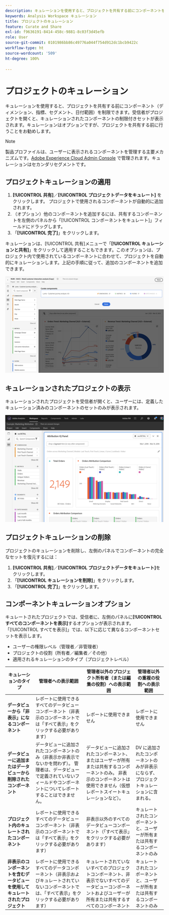 ```yaml
---
description: キュレーションを使用すると、プロジェクトを共有する前にコンポーネントを制限できます。
keywords: Analysis Workspace キュレーション
title: プロジェクトのキュレーション
feature: Curate and Share
exl-id: f9636191-8414-458c-9881-8c03f3d45efb
role: User
source-git-commit: 0101986bb86c49776a044f754d912dc1bcb9422c
workflow-type: ht
source-wordcount: '509'
ht-degree: 100%

---
```


# プロジェクトのキュレーション

キュレーションを使用すると、プロジェクトを共有する前にコンポーネント（ディメンション、指標、セグメント、日付範囲）を制限できます。受信者がプロジェクトを開くと、キュレーションされたコンポーネントの制限付きセットが表示されます。キュレーションはオプションですが、プロジェクトを共有する前に行うことをお勧めします。

>[!NOTE]
> 製品プロファイルは、ユーザーに表示されるコンポーネントを管理する主要メカニズムです。[Adobe Experience Cloud Admin Console](https://experienceleague.adobe.com/docs/core-services/interface/manage-users-and-products/admin-getting-started.html?lang=ja) で管理されます。キュレーションはセカンダリセグメントです。

## プロジェクトキュレーションの適用

1. **[!UICONTROL 共有]**／**[!UICONTROL プロジェクトデータをキュレート]** をクリックします。
プロジェクトで使用されるコンポーネントが自動的に追加されます。
1. （オプション）他のコンポーネントを追加するには、共有するコンポーネントを左側のパネルから「[!UICONTROL コンポーネントをキュレート]」フィールドにドラッグします。
1. 「**[!UICONTROL 完了]**」をクリックします。

キュレーションは、[!UICONTROL 共有]メニューで「**[!UICONTROL キュレーションと共有]**」をクリックして適用することもできます。このオプションは、プロジェクト内で使用されているコンポーネントに合わせて、プロジェクトを自動的にキュレーションします。上記の手順に従って、追加のコンポーネントを追加できます。

![プロジェクトで使用されているコンポーネントを表示するコンポーネントをキュレートウィンドウ。](assets/curation-field.png)

## キュレーションされたプロジェクトの表示

キュレーションされたプロジェクトを受信者が開くと、ユーザーには、定義したキュレーション済みのコンポーネントのセットのみが表示されます。

![定義したコンポーネントを表示する共有済みのキュレートされたプロジェクト。](assets/curate-project.png)

## プロジェクトキュレーションの削除

プロジェクトのキュレーションを削除し、左側のパネルでコンポーネントの完全なセットを復元するには：

1. **[!UICONTROL 共有]**／**[!UICONTROL プロジェクトデータをキュレート]**&#x200B;をクリックします。
1. 「**[!UICONTROL キュレーションを削除]**」をクリックします。
1. 「**[!UICONTROL 完了]**」をクリックします。

## コンポーネントキュレーションオプション

キュレートされたプロジェクトでは、受信者に、左側のパネルに&#x200B;**[!UICONTROL すべてのコンポーネントを表示]**&#x200B;するオプションが表示されます。「[!UICONTROL すべてを表示]」では、以下に応じて異なるコンポーネントセットを表示します。

* ユーザーの権限レベル（管理者／非管理者）
* プロジェクトの役割（所有者／編集者／その他）
* 適用されるキュレーションのタイプ（プロジェクトレベル）

| キュレーションのタイプ | 管理者への表示範囲 | 管理者以外のプロジェクト所有者（または編集の役割）への表示範囲 | 管理者以外の重複の役割への表示範囲 |
| --- | --- | --- | --- |
| **データビューから「非表示」になるコンポーネント** | レポートに使用できるすべてのデータビューコンポーネント（非表示のコンポーネントでは「すべて表示」をクリックする必要があります） | レポートに使用できません | レポートに使用できません |
| **データビューに追加またはデータビューから削除されたコンポーネント** | データビューに追加されたコンポーネントのみ（非表示か非表示でないかを問わず）。 管理者は、データビューで定義されていないフィールドやコンポーネントについてレポートすることはできません。 | データビューに追加されたコンポーネント、またはユーザーが所有または共有するコンポーネントのみ。 非表示のコンポーネントは使用できません（仮想レポートスイートキュレーションなど）。 | DV に追加されたコンポーネントのみが非表示にならず、プロジェクトキュレーションに含まれる。 |
| **プロジェクト内のキュレートされたコンポーネント** | レポートに使用できるすべてのデータビューコンポーネント（非表示のコンポーネントでは「すべて表示」をクリックする必要があります） | 非表示以外のすべてのデータビューコンポーネント（「すべて表示」をクリックする必要があります） | キュレートされたコンポーネントと、ユーザーが所有または共有するコンポーネントのみ |
| **非表示のコンポーネントを含むデータビューを使用してキュレートされたプロジェクト** | レポートに使用できるすべてのデータコンポーネント（非表示およびキュレートされていないコンポーネントでは、「すべて表示」をクリックする必要があります） | キュレートされていないすべてのプロジェクトコンポーネント、非表示でないすべてのデータビューコンポーネントおよびユーザーが所有または共有するすべてのコンポーネント | キュレートされたコンポーネントと、ユーザーが所有または共有するコンポーネントのみ |
